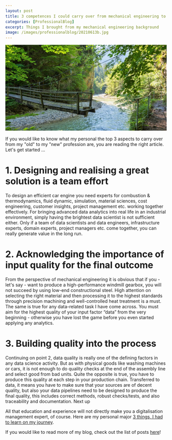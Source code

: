 ```yaml
---
layout: post
title: 3 competences I could carry over from mechanical engineering to digitalisation and data science
categories: [ProfessionalBlog]
excerpt: Things I brought from my mechanical engineering background
image: /images/professionalblog/20210613b.jpg
---
```


![Jakob’s Professional blog](../images/professionalblog/20210613b.jpg)

If you would like to know what my personal the top 3 aspects to carry over from my "old" to my "new" profession are, you are reading the right article. Let's get started ...

# 1. Designing and realising a great solution is a team effort

To design an efficient car engine you need experts for combustion & thermodynamics, fluid dynamic, simulation, material sciences, cost engineering, customer insights, project management etc. working together effectively. For bringing advanced data analytics into real life in an industrial environment, simply having the brightest data scientist is not sufficient either. Only if a team of data scientists and data engineers, infrastructure experts, domain experts, project managers etc. come together, you can really generate value in the long run.

# 2. Acknowledging the importance of input quality for the final outcome

From the perspective of mechanical engineering it is obvious that if you - let's say - want to produce a high-performance windmill gearbox, you will not succeed by using low-end constructional steel. High attention on selecting the right material and then processing it to the highest standards through precision machining and well-controlled heat treatment is a must. The same is true for any data-related task I have come across. You must aim for the highest quality of your input factor “data” from the very beginning - otherwise you have lost the game before you even started applying any analytics.

# 3. Building quality into the process

Continuing on point 2, data quality is really one of the defining factors in any data science activity. But as with physical goods like washing machines or cars, it is not enough to do quality checks at the end of the assembly line and select good from bad units. Quite the opposite is true, you have to produce this quality at each step in your production chain. Transferred to data, it means you have to make sure that your sources are of decent quality, but also your data pipelines need to be designed to produce the final quality, this includes correct methods, robust checks/tests, and also traceability and documentation.
Next up

All that education and experience will not directly make you a digitalisation management expert, of course. Here are my personal major [3 things, I had to learn on my journey](../3_competences_I_had_to_acquire_when_changing_from_mechanical_engineering_to_digitalisation_and_data_science).

If you would like to read more of my blog, check out the list of posts [here](../work#professional-blog)!